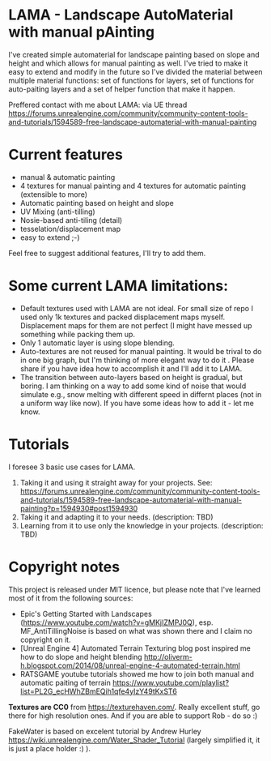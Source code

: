 # LAMA - Landscape AutoMaterial with manual pAinting 

I've created simple automaterial for landscape painting based on slope and height and which allows for manual painting as well. I've tried to make it easy to extend and modify in the future so I've divided the material between multiple material functions: set of functions for layers, set of functions for auto-paiting layers and a set of helper function that make it happen.

Preffered contact with me about LAMA: via UE thread https://forums.unrealengine.com/community/community-content-tools-and-tutorials/1594589-free-landscape-automaterial-with-manual-painting

# Current features
- manual & automatic painting 
- 4 textures for manual painting and 4 textures for automatic painting (extensible to more)
- Automatic painting based on height and slope
- UV Mixing (anti-tilling)
- Nosie-based anti-tiling (detail)
- tesselation/displacement map
- easy to extend ;-)

Feel free to suggest additional features, I'll try to add them.

# Some current LAMA limitations:
- Default textures used with LAMA are not ideal. For small size of repo I used only 1k textures and packed displacement maps myself. Displacement maps for them are not perfect (I might have messed up something while packing them up. 
- Only 1 automatic layer is using slope blending.
- Auto-textures are not reused for manual painting. It would be trival to do in one big graph, but I'm thinking of more elegant way to do it . Please share if you have idea how to accomplish it and I'll add it to LAMA.
- The transition between auto-layers based on height is gradual, but boring. I am thinking on a way to add some kind of noise that would simulate e.g., snow melting with different speed in differnt places (not in a uniform way like now). If you have some ideas how to add it - let me know.

# Tutorials

I foresee 3 basic use cases for LAMA.
1. Taking it and using it straight away for your projects. See: https://forums.unrealengine.com/community/community-content-tools-and-tutorials/1594589-free-landscape-automaterial-with-manual-painting?p=1594930#post1594930
2. Taking it and adapting it to your needs. (description: TBD)
3. Learning from it to use only the knowledge in your projects. (description: TBD)

# Copyright notes

This project is released under MIT licence, but please note that I've learned most of it from the following sources:
- Epic's Getting Started with Landscapes (https://www.youtube.com/watch?v=gMKjIZMPJ0Q), esp. MF_AntiTillingNoise is based on what was shown there and I claim no copyright on it.
- [Unreal Engine 4] Automated Terrain Texturing blog post inspired me how to do slope and height blending http://oliverm-h.blogspot.com/2014/08/unreal-engine-4-automated-terrain.html 
- RATSGAME youtube tutorials showed me how to join both manual and automatic paiting of terrain https://www.youtube.com/playlist?list=PL2G_ecHWhZBmEQih1qfe4yIzY49tKxST6

**Textures are CC0** from https://texturehaven.com/. Really excellent stuff, go there for high resolution ones. And if you are able to support Rob - do so :)

FakeWater is based on excelent tutorial by Andrew Hurley https://wiki.unrealengine.com/Water_Shader_Tutorial (largely simplified it, it is just a place holder :) ).
